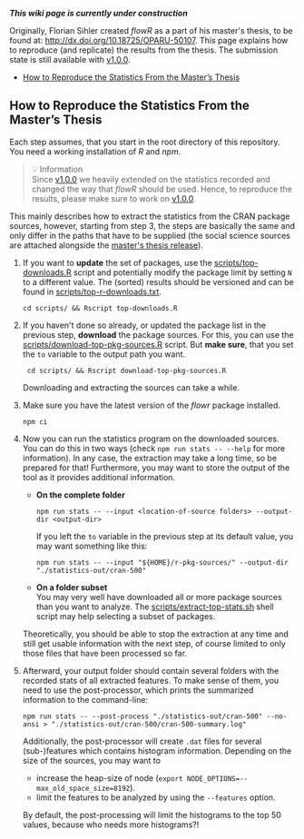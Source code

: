 ***This wiki page is currently under construction***

Originally, Florian Sihler created *flowR* as a part of his master's thesis, to be found at: <http://dx.doi.org/10.18725/OPARU-50107>.
This page explains how to reproduce (and replicate) the results from the thesis.
The submission state is still available with [v1.0.0](https://github.com/Code-Inspect/flowr/releases/tag/v1.0.0).

- [How to Reproduce the Statistics From the Master’s Thesis](#how-to-reproduce-the-statistics-from-the-masters-thesis)

## How to Reproduce the Statistics From the Master’s Thesis

Each step assumes, that you start in the root directory of this repository. You need a working installation of *R* and *npm*.

> 💡 Information\
> Since [v1.0.0](https://github.com/Code-Inspect/flowr/releases/tag/v1.0.0) we heavily extended on the statistics recorded and changed the way that *flowR* should be used. Hence, to reproduce the results, please make sure to work on [v1.0.0](https://github.com/Code-Inspect/flowr/releases/tag/v1.0.0).

This mainly describes how to extract the statistics from the CRAN package sources, however, starting from step&nbsp;3,
the steps are basically the same and only differ in the paths that have to be supplied (the social science sources are attached alongside the [master's thesis release](https://github.com/Code-Inspect/flowr/releases/tag/v1.0.0)).

1. If you want to **update** the set of packages, use the [scripts/top-downloads.R](../scripts/top-downloads.R) script and potentially modify the package limit by setting `N` to a different value.
The (sorted) results should be versioned and can be found in [scripts/top-r-downloads.txt](../scripts/top-r-downloads.txt).

    ```shell
    cd scripts/ && Rscript top-downloads.R
    ```

1. If you haven't done so already, or updated the package list in the previous step, **download** the package sources.
   For this, you can use the [scripts/download-top-pkg-sources.R](../scripts/download-top-pkg-sources.R) script.
   But **make sure**, that you set the `to` variable to the output path you want.

   ```shell
    cd scripts/ && Rscript download-top-pkg-sources.R
   ```

   Downloading and extracting the sources can take a while.

2. Make sure you have the latest version of the *flowr* package installed.

   ```shell
   npm ci
   ```

3. Now you can run the statistics program on the downloaded sources.
   You can do this in two ways (check `npm run stats -- --help` for more information).
   In any case, the extraction may take a long time, so be prepared for that!
   Furthermore, you may want to store the output of the tool as it provides additional information.

   - **On the complete folder**

       ```shell
       npm run stats -- --input <location-of-source folders> --output-dir <output-dir>
       ```

       If you left the `to` variable in the previous step at its default value, you may want something like this:

       ```shell
       npm run stats -- --input "${HOME}/r-pkg-sources/" --output-dir "./statistics-out/cran-500"
       ```

   - **On a folder subset**\
     You may very well have downloaded all or more package sources than you want to analyze.
     The [scripts/extract-top-stats.sh](../scripts/extract-top-stats.sh) shell script may help selecting a subset of packages.

   Theoretically, you should be able to stop the extraction at any time and still get usable information with the next step,
   of course limited to only those files that have been processed so far.

4. Afterward, your output folder should contain several folders with the recorded stats of all extracted features.
   To make sense of them, you need to use the post-processor, which prints the summarized information to the command-line:

   ```shell
   npm run stats -- --post-process "./statistics-out/cran-500" --no-ansi > "./statistics-out/cran-500/cran-500-summary.log"
   ```

   Additionally, the post-processor will create `.dat` files for several (sub-)features which contains histogram information.
   Depending on the size of the sources, you may want to

   - increase the heap-size of node (`export NODE_OPTIONS=--max_old_space_size=8192`).
   - limit the features to be analyzed by using the `--features` option.

    By default, the post-processing will limit the histograms to the top 50 values, because who needs more histograms?!

